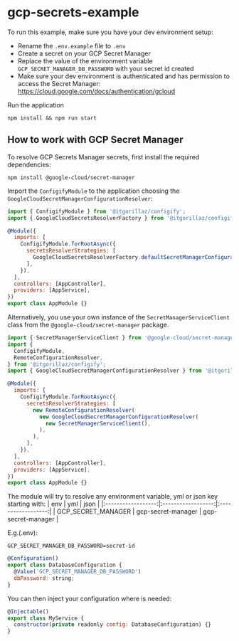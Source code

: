 # gcp-secrets-example

To run this example, make sure you have your dev environment setup:

- Rename the `.env.example` file to `.env`
- Create a secret on your GCP Secret Manager
- Replace the value of the environment variable `GCP_SECRET_MANAGER_DB_PASSWORD` with your secret id created
- Make sure your dev environment is authenticated and has permission to access the Secret Manager: https://cloud.google.com/docs/authentication/gcloud

Run the application

```
npm install && npm run start
```

## How to work with GCP Secret Manager

To resolve GCP Secrets Manager secrets, first install the required dependencies:

```
npm install @google-cloud/secret-manager
```

Import the `ConfigifyModule` to the application choosing the `GoogleCloudSecretManagerConfigurationResolver`:

```js
import { ConfigifyModule } from '@itgorillaz/configify';
import { GoogleCloudSecretsResolverFactory } from '@itgorillaz/configify/configuration/resolvers/gcp';

@Module({
  imports: [
    ConfigifyModule.forRootAsync({
      secretsResolverStrategies: [
        GoogleCloudSecretsResolverFactory.defaultSecretManagerConfigurationResolver(),
      ],
    }),
  ],
  controllers: [AppController],
  providers: [AppService],
})
export class AppModule {}
```

Alternatively, you use your own instance of the `SecretManagerServiceClient` class from the `@google-cloud/secret-manager` package.

```js
import { SecretManagerServiceClient } from '@google-cloud/secret-manager';
import {
  ConfigifyModule,
  RemoteConfigurationResolver,
} from '@itgorillaz/configify';
import { GoogleCloudSecretManagerConfigurationResolver } from '@itgorillaz/configify/configuration/resolvers/gcp';

@Module({
  imports: [
    ConfigifyModule.forRootAsync({
      secretsResolverStrategies: [
        new RemoteConfigurationResolver(
          new GoogleCloudSecretManagerConfigurationResolver(
            new SecretManagerServiceClient(),
          ),
        ),
      ],
    }),
  ],
  controllers: [AppController],
  providers: [AppService],
})
export class AppModule {}
```

The module will try to resolve any environment variable, yml or json key starting with:
| env | yml | json |
|:------------------:|:------------------:|:------------------:|
| GCP_SECRET_MANAGER | gcp-secret-manager | gcp-secret-manager |

E.g.(.env):

```
GCP_SECRET_MANAGER_DB_PASSWORD=secret-id
```

```js
@Configuration()
export class DatabaseConfiguration {
  @Value('GCP_SECRET_MANAGER_DB_PASSWORD')
  dbPassword: string;
}
```

You can then inject your configuration where is needed:

```js
@Injectable()
export class MyService {
  constructor(private readonly config: DatabaseConfiguration) {}
}
```
